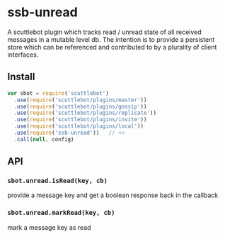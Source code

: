 # ssb-unread

A scuttlebot plugin which tracks read / unread state of all received messages in a mutable level db.
The intention is to provide a persistent store which can be referenced and contributed to by a plurality of client interfaces.

## Install

```js
var sbot = require('scuttlebot')
  .use(require('scuttlebot/plugins/master'))
  .use(require('scuttlebot/plugins/gossip'))
  .use(require('scuttlebot/plugins/replicate'))
  .use(require('scuttlebot/plugins/invite'))
  .use(require('scuttlebot/plugins/local'))
  .use(require('ssb-unread'))   // <<
  .call(null, config)
```

## API

### `sbot.unread.isRead(key, cb)`

provide a message key and get a boolean response back in the callback

### `sbot.unread.markRead(key, cb)`

mark a message key as read

